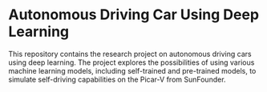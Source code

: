 # Autonomous Driving Car Using Deep Learning
This repository contains the research project on autonomous driving cars using deep learning. The project explores the possibilities of using various machine learning models, including self-trained and pre-trained models, to simulate self-driving capabilities on the Picar-V from SunFounder.
